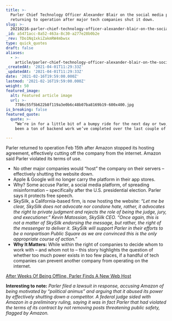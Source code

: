 ```yaml
---
title: >-
  Parler Chief Technology Officer Alexander Blair on the social media platform
  returning to operation after major tech companies shut it down.
slug: >-
  20210216-parler-chief-technology-officer-alexander-blair-on-the-social-media-platform-returning-to
_id: a5471acc-8a52-463a-8c30-a277e28b0b2e
_rev: TDo1Nq1xkiZakmRW4mbwsx
type: quick_quotes
draft: false
aliases:
  - >-
    article/parler-chief-technology-officer-alexander-blair-on-the-social-media-platform-returning-to-operation-after-major-tech-companies-shut-it-down/
_createdAt: '2021-04-01T11:29:33Z'
_updatedAt: '2021-04-01T11:29:33Z'
date: '2021-02-16T19:59:00.000Z'
lastmod: '2021-02-16T19:59:00.000Z'
weight: 50
featured_image:
  alt: Featured article image
  url: >-
    7786c55f5b622b8f119a3e0b6c48b07ba8169b19-600x400.jpg
is_breaking: false
featured_quote:
  quote: >-
    “We’re in for a little bit of a bumpy ride for the next day or two, there’s
    been a ton of backend work we’ve completed over the last couple of weeks.”

---
```

Parler returned to operation Feb 15th after Amazon stopped its hosting agreement, effectively cutting off the company from the internet. Amazon said Parler violated its terms of use.

* No other major companies would “host” the company on their servers – effectively shutting the website down.
* Apple & Google will no longer carry the platform in their app stores.
* Why? Some accuse Parler, a social media platform, of spreading misinformation – specifically after the U.S. presidential election. Parler says it protects free speech.
* SkySilk, a California-based firm, is now hosting the website: _“Let me be clear, SkySilk does not advocate nor condone hate, rather, it advocates the right to private judgment and rejects the role of being the judge, jury, and executioner.” Kevin Matossian, SkySilk CEO. “Once again, this is not a matter of SkySilk endorsing the message, but rather, the right of the messenger to deliver it. SkySilk will support Parler in their efforts to be a nonpartisan Public Square as we are convinced this is the only appropriate course of action.”_
* **Why It Matters:** While within the right of companies to decide whom to work with – and whom not to – this story highlights the question of whether too much power exists in too few places, if a handful of tech companies can prevent another company from operating on the internet.

[After Weeks Of Being Offline, Parler Finds A New Web Host](https://www.npr.org/2021/02/15/968116346/after-weeks-of-being-off-line-parler-finds-a-new-web-host)

**Interesting to note:** _Parler filed a lawsuit in response, accusing Amazon of being motivated by “political animus” and arguing that it abused its power by effectively shutting down a competitor. A federal judge sided with Amazon in a preliminary ruling, saying it was in fact Parler that had violated the terms of its contract by not removing posts threatening public safety, flagged by Amazon._